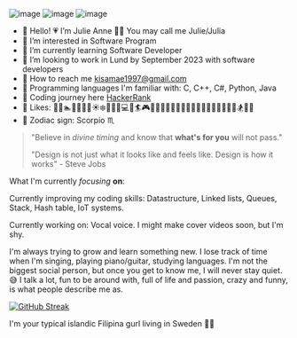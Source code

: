 <!-- Banner -->
![image](https://images-wixmp-ed30a86b8c4ca887773594c2.wixmp.com/f/8dc548c4-6367-4daf-9228-a0513f166047/d9ybbun-0dacc568-6479-4df5-8ca0-f44df2d1c5e2.gif?token=eyJ0eXAiOiJKV1QiLCJhbGciOiJIUzI1NiJ9.eyJzdWIiOiJ1cm46YXBwOjdlMGQxODg5ODIyNjQzNzNhNWYwZDQxNWVhMGQyNmUwIiwiaXNzIjoidXJuOmFwcDo3ZTBkMTg4OTgyMjY0MzczYTVmMGQ0MTVlYTBkMjZlMCIsIm9iaiI6W1t7InBhdGgiOiJcL2ZcLzhkYzU0OGM0LTYzNjctNGRhZi05MjI4LWEwNTEzZjE2NjA0N1wvZDl5YmJ1bi0wZGFjYzU2OC02NDc5LTRkZjUtOGNhMC1mNDRkZjJkMWM1ZTIuZ2lmIn1dXSwiYXVkIjpbInVybjpzZXJ2aWNlOmZpbGUuZG93bmxvYWQiXX0.5MBjOllwdO9LXMBzQV-qkf7WRjyxJCS1IXxMzspCYao)
![image](https://thumbs.gfycat.com/DefiniteSpeedyFawn-max-1mb.gif)
![image](https://animesher.com/orig/1/107/1078/10783/animesher.com_kawaii-gif-pixel-1078398.gif)

<!-- Bio -->
- :cherry_blossom: Hello! :heartpulse: I’m Julie Anne :purple_heart::cherry_blossom: You may call me Julie/Julia
- :cherry_blossom: I’m interested in Software Program
- :cherry_blossom: I’m currently learning Software Developer
- :cherry_blossom: I’m looking to work in Lund by September 2023 with software developers
- :cherry_blossom: How to reach me kisamae1997@gmail.com
- :cherry_blossom: Programming languages I'm familiar with: C, C++, C#, Python, Java
- :cherry_blossom: Coding journey here [HackerRank](https://www.hackerrank.com/kisamae1997?hr_r=1)
- :cherry_blossom: Likes: :microphone::dancer::swimmer::nail_care::musical_keyboard::cat::dog::sunny::snowflake::panda_face::dolphin::cherry_blossom::computer::bowling::surfer::video_game::gem::guitar::lipstick::high_heel::dress::purse::tropical_drink::car::house_with_garden::japanese_castle::bridge_at_night::ferris_wheel::doughnut::banana::fries::pizza::fishing_pole_and_fish::snowboarder::penguin::hamster:
- :cherry_blossom: Zodiac sign: Scorpio :scorpius:

> "Believe in _divine timing_ and know that __what's for you__ will not pass."
> 
> "Design is not just what it looks like and feels like. Design is how it works" - Steve Jobs



What I'm currently _focusing_ __on__:

Currently improving my coding skills: Datastructure, Linked lists, Queues, Stack, Hash table, IoT systems.

Currently working on: Vocal voice. I might make cover videos soon, but I'm shy.

I'm always trying to grow and learn something new. I lose track of time when I'm singing, playing piano/guitar, studying languages. I'm not the biggest social person, but once you get to know me, I will never stay quiet. :sweat_smile: I talk a lot, fun to be around with, full of life and passion, crazy and funny, is what people describe me as.

<!-- Stats -->
[![GitHub Streak](https://github-readme-streak-stats.herokuapp.com?user=Julieanna97&theme=midnight-purple)](https://git.io/streak-stats)

I'm your typical islandic Filipina gurl living in Sweden :cherry_blossom::ribbon:
